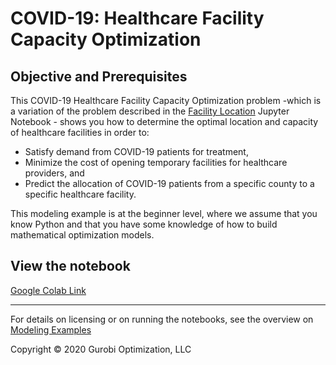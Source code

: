 # COVID-19: Healthcare Facility Capacity Optimization

## Objective and Prerequisites

This COVID-19 Healthcare Facility Capacity Optimization problem -which is a variation of the problem described in the 
[Facility Location](https://www.gurobi.com/resource/facility-location-problem/) Jupyter Notebook - shows you how to 
determine the optimal location and capacity of healthcare facilities in order to:

* Satisfy demand from COVID-19 patients for treatment,
* Minimize the cost of opening temporary facilities for healthcare providers, and
* Predict the allocation of COVID-19 patients from a specific county to a specific healthcare facility.

This modeling example is at the beginner level, where we assume that you know Python and that you have some knowledge of 
how to build mathematical optimization models.

## View the notebook

[Google Colab Link](https://colab.research.google.com/github/Gurobi/modeling-examples/blob/master/covid19_facility_location/covid19_facility_location_gcl.ipynb)


----
For details on licensing or on running the notebooks, see the overview on [Modeling Examples](../)

Copyright © 2020 Gurobi Optimization, LLC
